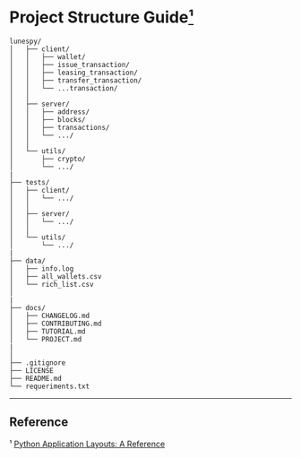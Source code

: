 # Project Structure Guide[¹](#reference)

    lunespy/
    │   ├── client/
    │   │   ├── wallet/
    │   │   ├── issue_transaction/
    │   │   ├── leasing_transaction/
    │   │   ├── transfer_transaction/
    │   │   └── ...transaction/
    │   │
    │   ├── server/
    │   │   ├── address/
    │   │   ├── blocks/
    │   │   ├── transactions/
    │   │   └── .../
    │   │
    │   └── utils/
    │       ├── crypto/
    │       └── .../
    |
    ├── tests/
    │   ├── client/
    │   │   └── .../
    │   │
    │   ├── server/
    │   │   └── .../
    │   │
    │   └── utils/
    │       └── .../
    |
    ├── data/
    │   ├── info.log
    │   ├── all_wallets.csv
    │   └── rich_list.csv
    │
    |
    ├── docs/
    │   ├── CHANGELOG.md
    │   ├── CONTRIBUTING.md
    │   ├── TUTORIAL.md
    │   └── PROJECT.md
    |
    │
    ├── .gitignore
    ├── LICENSE
    ├── README.md
    └── requeriments.txt
---

## Reference
¹ [Python Application Layouts: A Reference](https://realpython.com/python-application-layouts/)

